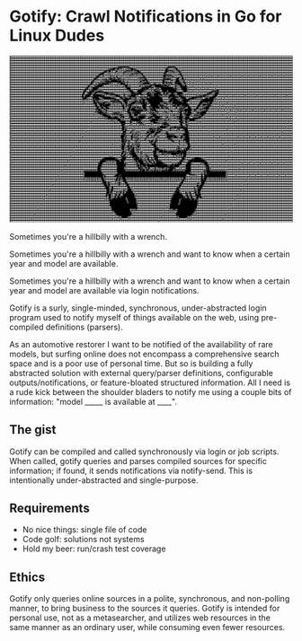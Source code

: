 # Gotify: Crawl Notifications in Go for Linux Dudes

![It may not spark joy, but it gets the job done](misc/goatboy.png)

Sometimes you're a hillbilly with a wrench.

Sometimes you're a hillbilly with a wrench and want to know when a certain year and model are available.

Sometimes you're a hillbilly with a wrench and want to know when a certain year and model are available via login notifications.

Gotify is a surly, single-minded, synchronous, under-abstracted login program used to notify myself of things available on the web,
using pre-compiled definitions (parsers).

As an automotive restorer I want to be notified of the availability of rare models, but surfing online does not encompass a comprehensive search space and is a poor use of personal time. But so is building a fully abstracted solution with external query/parser definitions, configurable outputs/notifications, or feature-bloated structured information. All I need is a rude kick between the shoulder bladers to notify me using a 
couple bits of information: "model _____ is available at ____".

## The gist
Gotify can be compiled and called synchronously via login or job scripts.
When called, gotify queries and parses compiled sources for specific information; if found, it sends notifications via notify-send.
This is intentionally under-abstracted and single-purpose.

## Requirements
* No nice things: single file of code
* Code golf: solutions not systems
* Hold my beer: run/crash test coverage


## Ethics
Gotify only queries online sources in a polite, synchronous, and non-polling manner, to bring business to the
sources it queries. Gotify is intended for personal use, not as a metasearcher, and utilizes web resources in the same
manner as an ordinary user, while consuming even fewer resources.
